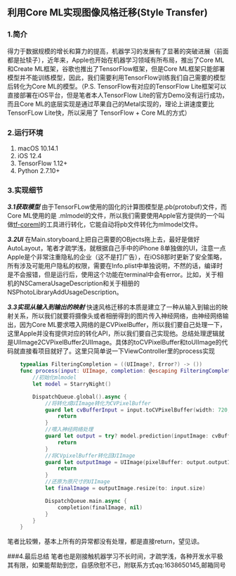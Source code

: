 ## 利用Core ML实现图像风格迁移(Style Transfer)

### 1.简介
得力于数据规模的增长和算力的提高，机器学习的发展有了显著的突破进展（前面都是扯犊子），近年来，Apple也开始在机器学习领域有所布局，推出了Core ML和Create ML框架，谷歌也推出了TensorFlow框架，但是Core ML框架只能部署模型并不能训练模型，因此，我们需要利用TensorFlow训练我们自己需要的模型后转化为Core ML的模型。（P.S. TensorFlow有对应的TensorFlow Lite框架可以直接部署在iOS平台，但是笔者本人TensorFlow Lite的官方Demo没有运行成功，而且Core ML的底层实现是通过苹果自己的Metal实现的，理论上讲速度要比TensorFLow Lite快，所以采用了 TensorFlow + Core ML的方式）

### 2.运行环境
1. macOS 10.14.1 
2. iOS 12.4
3. TensorFlow 1.12+
4. Python 2.7.10+

### 3.实现细节

***3.1获取模型***
由于TensorFLow使用的固化的计算图模型是.pb(protobuf)文件，而Core ML使用的是 .mlmodel的文件，所以我们需要使用Apple官方提供的一个叫做[tf-coreml](https://github.com/tf-coreml/tf-coreml)的工具进行转化，它能自动将pb文件转化为mlmodel文件。

***3.2UI***
在Main.storyboard上把自己需要的OBjects拖上去，最好是做好AutoLayout，笔者才疏学浅，就根据自己手中的iPhone 8单独做的UI，注意一点Apple是个非常注重隐私的企业（这不是打广告），在iOS8那时更新了安全策略，所有涉及可能用户隐私的权限，需要在Info.plist中单独说明，不然的话，编译时是不会报错，但是运行后，使用这个功能在terminal中会有error。比如，关于相机的NSCameraUsageDescription和关于相册的NSPhotoLibraryAddUsageDescription。

***3.3实现从输入到输出的映射***
快速风格迁移的本质是建立了一种从输入到输出的映射关系，所以我们就要将摄像头或者相册得到的图片传入神经网络，由神经网络输出，因为Core ML要求喂入网络的是CVPixelBuffer，所以我们要自己处理一下，这里Apple并没有提供对应的转化API，所以我们要自己实现他。总结处理逻辑就是UIImage2CVPixelBuffer2UIImage。具体的toCVPixelBuffer和toUIImage的代码就直接看项目就好了。这里只简单说一下ViewController里的process实现
```swift
    typealias FilteringCompletion = ((UIImage?, Error?) -> ())
    func process(input: UIImage, completion: @escaping FilteringCompletion) {
        //初始化mlmodel
        let model = StarryNight()

        DispatchQueue.global().async {
            //将转化成UIImage转化为CVPixelBuffer
            guard let cvBufferInput = input.toCVPixelBuffer(width: 720, height: 720) else {
                return
            }
            //喂入神经网络处理
            guard let output = try? model.prediction(inputImage: cvBufferInput) else {
                return
            }
            //将CVpixelBuffer转化回UIImage
            guard let outputImage = UIImage(pixelBuffer: output.outputImage) else {
                return
            }
            //还原为原尺寸的UIImage
            let finalImage = outputImage.resize(to: input.size)

            DispatchQueue.main.async {
                completion(finalImage, nil)
            }
        }  
    }
```
笔者比较懒，基本上所有的异常都没有处理，都是直接return，望见谅。

###4.最后总结
笔者也是刚接触机器学习不长时间，才疏学浅，各种开发水平极其有限，如果能帮助到您，自感欣慰不已，附联系方式qq:1638650145,邮箱同号
